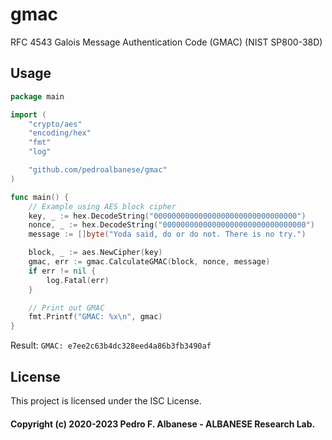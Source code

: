 # gmac
RFC 4543 Galois Message Authentication Code (GMAC) (NIST SP800-38D)

## Usage
```go
package main

import (
	"crypto/aes"
	"encoding/hex"
	"fmt"
	"log"

	"github.com/pedroalbanese/gmac"
)

func main() {
	// Example using AES block cipher
	key, _ := hex.DecodeString("00000000000000000000000000000000")
	nonce, _ := hex.DecodeString("00000000000000000000000000000000")
	message := []byte("Yoda said, do or do not. There is no try.")

	block, _ := aes.NewCipher(key)
	gmac, err := gmac.CalculateGMAC(block, nonce, message)
	if err != nil {
		log.Fatal(err)
	}

	// Print out GMAC
	fmt.Printf("GMAC: %x\n", gmac)
}
```

Result: `GMAC: e7ee2c63b4dc328eed4a86b3fb3490af`

## License

This project is licensed under the ISC License.

#### Copyright (c) 2020-2023 Pedro F. Albanese - ALBANESE Research Lab.

